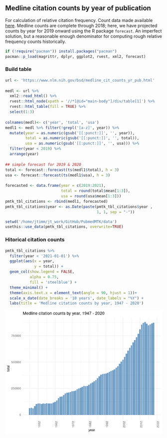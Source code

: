 ## Medline citation counts by year of publication

For calculation of relative citation frequency. Count data made
available
[here](https://www.nlm.nih.gov/bsd/medline_cit_counts_yr_pub.html).
Medline counts are complete through 2018; here, we have projected counts
by year for 2019 onward using the R package `forecast`. An imperfect
solution, but a reasonable enough denominator for computing rough
relative frequency counts historically.

``` r
if (!require("pacman")) install.packages("pacman")
pacman::p_load(magrittr, dplyr, ggplot2, rvest, xml2, forecast)
```

### Build table

``` r
url <- 'https://www.nlm.nih.gov/bsd/medline_cit_counts_yr_pub.html'

medl <- url %>%
  xml2::read_html() %>%
  rvest::html_node(xpath = '//*[@id="main-body"]/div/table[1]') %>% 
  rvest::html_table(fill = TRUE) %>%
  select(1:3)

colnames(medl)<- c('year', 'total', 'usa')
medl1 <- medl %>% filter(!grepl('[a-z]', year)) %>%
  mutate(year = as.numeric(gsub('[[:punct:]]', '', year)),
         total = as.numeric(gsub('[[:punct:]]', '', total)),
         usa = as.numeric(gsub('[[:punct:]]', '', usa))) %>%
  filter(year < 2019) %>%
  arrange(year)

## simple forecast for 2019 & 2020
total <- forecast::forecast(ts(medl1$total), h = 3)
usa <- forecast::forecast(ts(medl1$usa), h = 3)

forecasted <- data.frame(year = c(2019:2021),
                         total = round(total$mean[1:3]),
                         usa = round(usa$mean[1:3]))
pmtk_tbl_citations <- rbind(medl1, forecasted) 
pmtk_tbl_citations$year <- as.Date(paste(pmtk_tbl_citations$year , 
                                         1, 1, sep = "-"))
```

``` r
setwd('/home/jtimm/jt_work/GitHub/PubmedMTK/data')
usethis::use_data(pmtk_tbl_citations, overwrite=TRUE)
```

### Hitorical citation counts

``` r
pmtk_tbl_citations %>%
  filter(year < '2021-01-01') %>%
  ggplot(aes(x = year, 
             y = total)) +
  geom_col(show.legend = FALSE, 
           alpha = 0.75,
           fill = 'steelblue') + 
  theme_minimal() +
  theme(axis.text.x = element_text(angle = 90, hjust = 1))+
  scale_x_date(date_breaks = '10 years', date_labels = "%Y") +
  labs(title = 'Medline citation counts by year, 1947 - 2020')
```

![](medline_citations_files/figure-markdown_github/unnamed-chunk-4-1.png)
